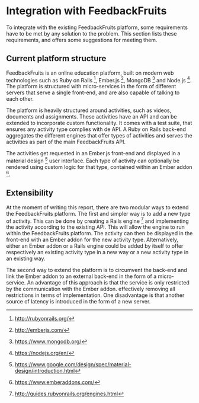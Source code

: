 # Integration with FeedbackFruits

To integrate with the existing FeedbackFruits platform, some requirements have to be met by any solution to the problem. This section lists these requirements, and offers some suggestions for meeting them.

## Current platform structure

FeedbackFruits is an online education platform, built on modern web technologies such as Ruby on Rails [^rubyonrails], Ember.js [^emberjs], MongoDB [^mongodb] and Node.js [^nodejs]. The platform is structured with micro-services in the form of different servers that serve a single front-end, and are also capable of talking to each other.

The platform is heavily structured around activities, such as videos, documents and assignments. These activities have an API and can be extended to incorporate custom functionality. It comes with a test suite, that ensures any activity type complies with de API. A Ruby on Rails back-end aggregates the different engines that offer types of activities and serves the activities as part of the main FeedbackFruits API.

The activities get requested in an Ember.js front-end and displayed in a material design [^materialdesign] user interface. Each type of activity can optionally be rendered using custom logic for that type, contained within an Ember addon [^emberaddon].

## Extensibility

At the moment of writing this report, there are two modular ways to extend the FeedbackFruits platform. The first and simpler way is to add a new type of activity. This can be done by creating a Rails engine [^railsengine] and implementing the activity according to the existing API. This will allow the engine to run within the FeedbackFruits platform. The activity can then be displayed in the front-end with an Ember addon for the new activity type. Alternatively, either an Ember addon or a Rails engine could be added by itself to offer respectively an existing activity type in a new way or a new activity type in an existing way.

The second way to extend the platform is to circumvent the back-end and link the Ember addon to an external back-end in the form of a micro-service. An advantage of this approach is that the service is only restricted by the communication with the Ember addon. effectively removing all restrictions in terms of implementation. One disadvantage is that another source of latency is introduced in the form of a new server.

[^rubyonrails]: http://rubyonrails.org/
[^emberjs]: http://emberjs.com/
[^mongodb]: https://www.mongodb.org/
[^nodejs]: https://nodejs.org/en/
[^materialdesign]: https://www.google.com/design/spec/material-design/introduction.html
[^railsengine]: http://guides.rubyonrails.org/engines.html
[^emberaddon]: https://www.emberaddons.com/
